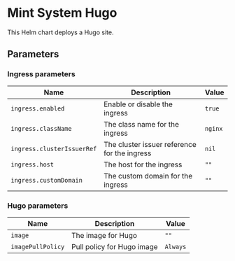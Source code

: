 # Mint System Hugo

This Helm chart deploys a Hugo site.

## Parameters

### Ingress parameters

| Name                       | Description                                  | Value   |
| -------------------------- | -------------------------------------------- | ------- |
| `ingress.enabled`          | Enable or disable the ingress                | `true`  |
| `ingress.className`        | The class name for the ingress               | `nginx` |
| `ingress.clusterIssuerRef` | The cluster issuer reference for the ingress | `nil`   |
| `ingress.host`             | The host for the ingress                     | `""`    |
| `ingress.customDomain`     | The custom domain for the ingress            | `""`    |

### Hugo parameters

| Name              | Description                | Value    |
| ----------------- | -------------------------- | -------- |
| `image`           | The image for Hugo         | `""`     |
| `imagePullPolicy` | Pull policy for Hugo image | `Always` |
